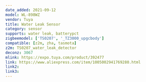 ```yaml
---
date_added: 2021-09-12
model: WL-898WZ
vendor: Tuya
title: Water Leak Sensor
category: sensor
supports: water leak, batterypct
zigbeemodel: ['TS0207', '_TZ3000_upgcbody']
compatible: [z2m, zha, tasmota]
z2m: TS0207_water_leak_detector
deconz: 3067
mlink: https://expo.tuya.com/product/392477
link: https://www.aliexpress.com/item/1005002941769280.html
link2: 
link3: 
---
```

